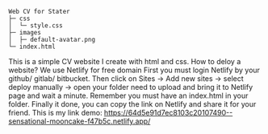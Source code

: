 ```
Web CV for Stater
├─ css
│  └─ style.css
├─ images
│  ├─ default-avatar.png
└─ index.html
```
This is a simple CV website I create with html and css.
How to deloy a website?
We use Netlify for free domain
First you must login Netlify by your github/ gitlab/ bitbucket. 
Then click on Sites -> Add new sites -> select deploy manually -> open your folder need to upload and bring it to Netlify page and wait a minute. Remember you must have an index.html in your folder.
Finally it done, you can copy the link on Netlify and share it for your friend.
This is my link demo: https://64d5e91d7ec8103c20107490--sensational-mooncake-f47b5c.netlify.app/
